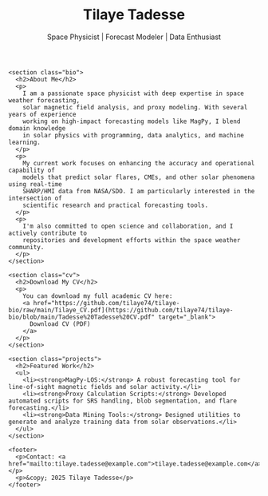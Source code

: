 
<!DOCTYPE html>
<html lang="en">
<head>
  <meta charset="UTF-8" />
  <meta name="viewport" content="width=device-width, initial-scale=1.0" />
  <title>Tilaye Tadesse - Bio</title>
  <link rel="stylesheet" href="style.css" />
</head>
<body>
  <div class="container">
    <header>
      <h1>Tilaye Tadesse</h1>
      <p class="tagline">Space Physicist | Forecast Modeler | Data Enthusiast</p>
    </header>

    <section class="bio">
      <h2>About Me</h2>
      <p>
        I am a passionate space physicist with deep expertise in space weather forecasting,
        solar magnetic field analysis, and proxy modeling. With several years of experience
        working on high-impact forecasting models like MagPy, I blend domain knowledge
        in solar physics with programming, data analytics, and machine learning.
      </p>
      <p>
        My current work focuses on enhancing the accuracy and operational capability of
        models that predict solar flares, CMEs, and other solar phenomena using real-time
        SHARP/HMI data from NASA/SDO. I am particularly interested in the intersection of
        scientific research and practical forecasting tools.
      </p>
      <p>
        I'm also committed to open science and collaboration, and I actively contribute to
        repositories and development efforts within the space weather community.
      </p>
    </section>

    <section class="cv">
      <h2>Download My CV</h2>
      <p>
        You can download my full academic CV here:
        <a href="https://github.com/tilaye74/tilaye-bio/raw/main/Tilaye_CV.pdf](https://github.com/tilaye74/tilaye-bio/blob/main/Tadesse%20Tadesse%20CV.pdf" target="_blank">
          Download CV (PDF)
        </a>
      </p>
    </section>

    <section class="projects">
      <h2>Featured Work</h2>
      <ul>
        <li><strong>MagPy-LOS:</strong> A robust forecasting tool for line-of-sight magnetic fields and solar activity.</li>
        <li><strong>Proxy Calculation Scripts:</strong> Developed automated scripts for SRS handling, blob segmentation, and flare forecasting.</li>
        <li><strong>Data Mining Tools:</strong> Designed utilities to generate and analyze training data from solar observations.</li>
      </ul>
    </section>

    <footer>
      <p>Contact: <a href="mailto:tilaye.tadesse@example.com">tilaye.tadesse@example.com</a></p>
      <p>&copy; 2025 Tilaye Tadesse</p>
    </footer>
  </div>
</body>
</html>
